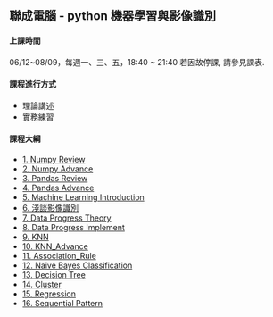 ## 聯成電腦 - python 機器學習與影像識別

#### 上課時間

06/12~08/09，每週一、三、五，18:40 ~ 21:40
若因故停課, 請參見課表.

#### 課程進行方式

- 理論講述
- 實務練習

#### 課程大綱
- [1. Numpy Review](http://mirdex.github.io/MachineLearning0612/1.%20Numpy%20總複習1_Q.slides.html)
- [2. Numpy Advance](http://mirdex.github.io/MachineLearning0612/2.%20NumPy_Q.slides.html)
- [3. Pandas Review](http://mirdex.github.io/MachineLearning0612/3.%20Pandas%20總複習1_Q.slides.html)
- [4. Pandas Advance](http://mirdex.github.io/MachineLearning0612/4.%20Pandas_Q.slides.html)
- [5. Machine Learning Introduction](http://mirdex.github.io/MachineLearning0612/5.Machine%20Learning%20Introduction.slides.html)
- [6. 淺談影像識別](http://mirdex.github.io/MachineLearning0612/6.淺談影像識別_Q.slides.html)
- [7. Data Progress Theory](http://mirdex.github.io/MachineLearning0612/7.%20Data%20Progress%20Theory_Q.slides.html)
- [8. Data Progress Implement](http://mirdex.github.io/MachineLearning0612/8.Data%20Process%20Implement_Q.slides.html)
- [9. KNN](http://mirdex.github.io/MachineLearning0612/9.KNN_Q.slides.html)
- [10. KNN_Advance](http://mirdex.github.io/MachineLearning0612/10.%20KNN_Advance_Q.slides.html)
- [11. Association_Rule](http://mirdex.github.io/MachineLearning0612/11.%20Association%20Rule_Q.slides.html)
- [12. Naive Bayes Classification](http://mirdex.github.io/MachineLearning0612/12.%20Naive%20Bayes%20Classification_Q.slides.html)
- [13. Decision Tree](http://mirdex.github.io/MachineLearning0612/13.%20Decision%20Tree_Q.slides.html)
- [14. Cluster](http://mirdex.github.io/MachineLearning0612/14.%20Cluster_Q.slides.html)
- [15. Regression](http://mirdex.github.io/MachineLearning0612/16.%20Regression_Q.slides.html)
- [16. Sequential Pattern](http://mirdex.github.io/MachineLearning0612/15.%20Sequential%20Pattern_Q.slides.html)

